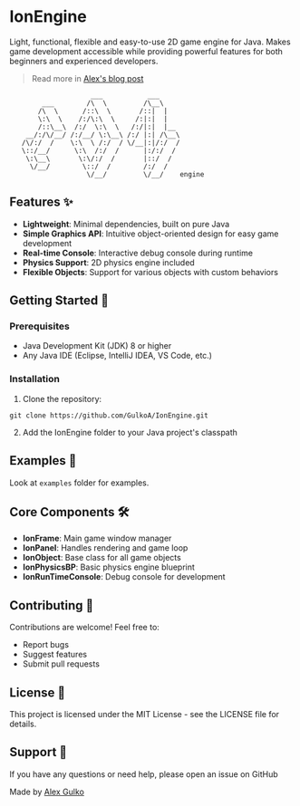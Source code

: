 # IonEngine
 Light, functional, flexible and easy-to-use 2D game engine for Java. Makes game development accessible while providing powerful features for both beginners and experienced developers.

> Read more in [Alex's blog post](https://gulko.net/projects/ionengine/)

```
                    ___           ___     
        ___        /\  \         /\__\    
       /\  \      /::\  \       /::|  |   
       \:\  \    /:/\:\  \     /:|:|  |   
       /::\__\  /:/  \:\  \   /:/|:|  |__ 
    __/:/\/__/ /:/__/ \:\__\ /:/ |:| /\__\
   /\/:/  /    \:\  \ /:/  / \/__|:|/:/  /
   \::/__/      \:\  /:/  /      |:/:/  / 
    \:\__\       \:\/:/  /       |::/  /  
     \/__/        \::/  /        /:/  /   
                   \/__/         \/__/    engine
```

## Features ✨

- **Lightweight**: Minimal dependencies, built on pure Java
- **Simple Graphics API**: Intuitive object-oriented design for easy game development
- **Real-time Console**: Interactive debug console during runtime
- **Physics Support**: 2D physics engine included
- **Flexible Objects**: Support for various objects with custom behaviors

## Getting Started 🚀

### Prerequisites

- Java Development Kit (JDK) 8 or higher
- Any Java IDE (Eclipse, IntelliJ IDEA, VS Code, etc.)

### Installation

1. Clone the repository:

```
git clone https://github.com/GulkoA/IonEngine.git
```

2. Add the IonEngine folder to your Java project's classpath

## Examples 📖

Look at `examples` folder for examples.


## Core Components 🛠️

- **IonFrame**: Main game window manager
- **IonPanel**: Handles rendering and game loop
- **IonObject**: Base class for all game objects
- **IonPhysicsBP**: Basic physics engine blueprint
- **IonRunTimeConsole**: Debug console for development

## Contributing 🤝

Contributions are welcome! Feel free to:
- Report bugs
- Suggest features
- Submit pull requests

## License 📄

This project is licensed under the MIT License - see the LICENSE file for details.

## Support 💬

If you have any questions or need help, please open an issue on GitHub


Made by [Alex Gulko](https://gulko.net)
